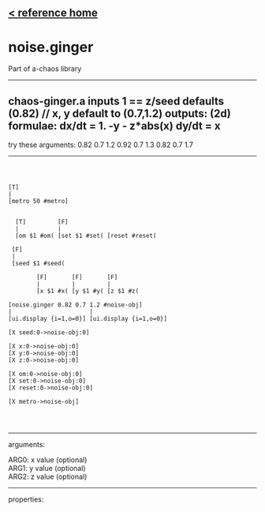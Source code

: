 [< reference home](index.html)
---

# noise.ginger


Part of a-chaos library

---

chaos-ginger.a
inputs
1 == z/seed defaults (0.82) // x, y default to (0.7,1.2)
outputs:
(2d)
formulae:
dx/dt = 1. -y - z*abs(x)
dy/dt = x
---
try these arguments:
0.82 0.7 1.2
0.92 0.7 1.3
0.82 0.7 1.7
<br>


---


```



[T]
|
[metro 50 #metro]


  [T]         [F]
  |           |
  [om $1 #om( [set $1 #set( [reset #reset(

 [F]           
 |             
 [seed $1 #seed(      

        [F]       [F]       [F]       
        |         |         |         
        [x $1 #x( [y $1 #y( [z $1 #z(   

[noise.ginger 0.82 0.7 1.2 #noise-obj]
|                      |
[ui.display {i=1,o=0}] [ui.display {i=1,o=0}]

[X seed:0->noise-obj:0]

[X x:0->noise-obj:0] 
[X y:0->noise-obj:0] 
[X z:0->noise-obj:0] 

[X om:0->noise-obj:0]
[X set:0->noise-obj:0]
[X reset:0->noise-obj:0]

[X metro->noise-obj]


            
```

---
arguments:

ARG0: x value (optional)<br>
ARG1: y value (optional)<br>
ARG2: z value (optional)<br>

---
properties:


